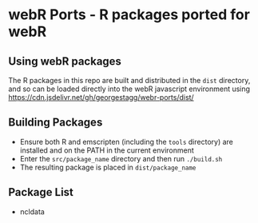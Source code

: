 # webR Ports - R packages ported for webR

## Using webR packages

The R packages in this repo are built and distributed in the `dist` directory, and so can be loaded directly into the
webR javascript environment using https://cdn.jsdelivr.net/gh/georgestagg/webr-ports/dist/

## Building Packages

* Ensure both R and emscripten (including the `tools` directory) are installed and on the PATH in the current environment
* Enter the `src/package_name` directory and then run `./build.sh`
* The resulting package is placed in `dist/package_name`

## Package List

* ncldata
